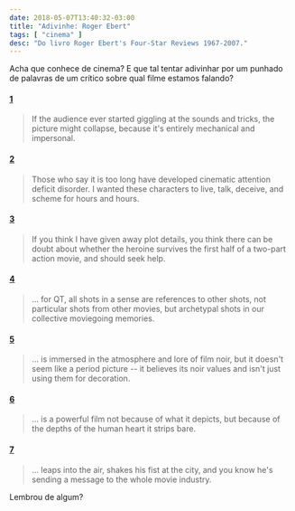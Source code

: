 ```yaml
---
date: 2018-05-07T13:40:32-03:00
title: "Adivinhe: Roger Ebert"
tags: [ "cinema" ]
desc: "Do livro Roger Ebert's Four-Star Reviews 1967-2007."
---
```

Acha que conhece de cinema? E que tal tentar adivinhar por um punhado de palavras de um crítico sobre qual filme estamos falando?

#### [1](https://www.imdb.com/title/tt0070047)
> If the audience ever started giggling at the sounds and tricks, the picture might collapse, because it's entirely mechanical and impersonal.

#### [2](https://www.imdb.com/title/tt0119396)
> Those who say it is too long have developed cinematic attention deficit disorder. I wanted these characters to live, talk, deceive, and scheme for hours and hours.

#### [3](https://www.imdb.com/title/tt0266697)
> If you think I have given away plot details, you think there can be doubt about whether the heroine survives the first half of a two-part action movie, and should seek help.

#### [4](https://www.imdb.com/title/tt0266697)
> ... for QT, all shots in a sense are references to other shots, not particular shots from other movies, but archetypal shots in our collective moviegoing memories.

#### [5](https://www.imdb.com/title/tt0119488)
> ... is immersed in the atmosphere and lore of film noir, but it doesn't seem like a period picture -- it believes its noir values and isn't just using them for decoration.

#### [6](https://www.imdb.com/title/tt0364569)
> ... is a powerful film not because of what it depicts, but because of the depths of the human heart it strips bare.

#### [7](https://www.imdb.com/title/tt0075148)
> ... leaps into the air, shakes his fist at the city, and you know he's sending a message to the whole movie industry.

Lembrou de algum?
